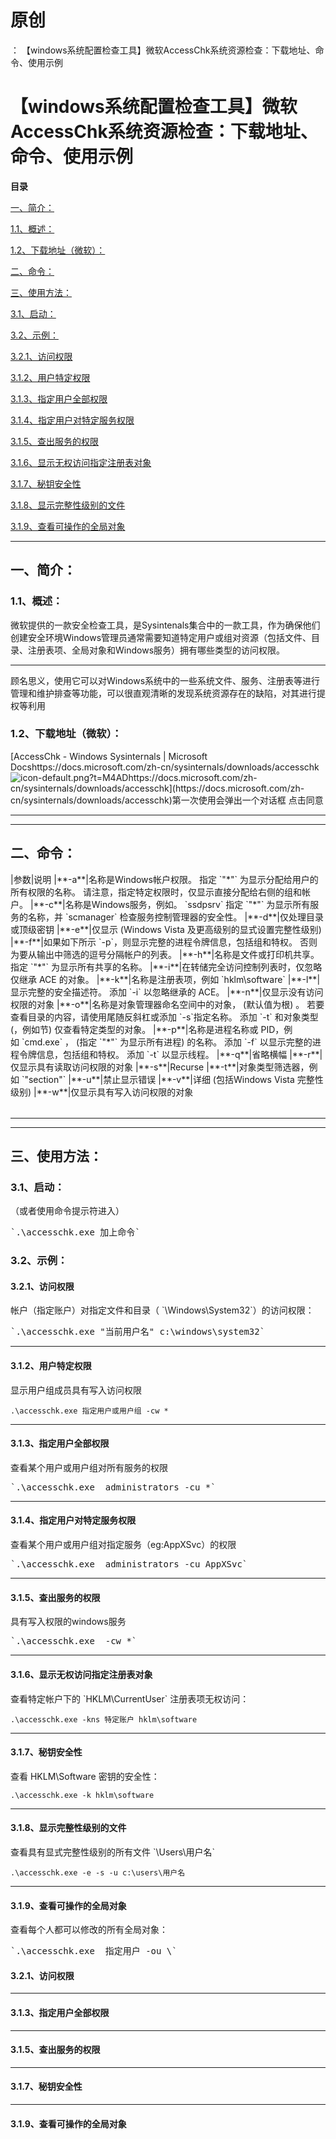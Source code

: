 # 原创
：  【windows系统配置检查工具】微软AccessChk系统资源检查：下载地址、命令、使用示例

# 【windows系统配置检查工具】微软AccessChk系统资源检查：下载地址、命令、使用示例

**目录**

[一、简介：](#%E4%B8%80%E3%80%81%E7%AE%80%E4%BB%8B%EF%BC%9A)

[1.1、概述：](#1.1%E3%80%81%E6%A6%82%E8%BF%B0%EF%BC%9A)

[1.2、下载地址（微软）：](#1.2%E3%80%81%E4%B8%8B%E8%BD%BD%E5%9C%B0%E5%9D%80%EF%BC%88%E5%BE%AE%E8%BD%AF%EF%BC%89%EF%BC%9A)

[二、命令：](#%E4%BA%8C%E3%80%81%E5%91%BD%E4%BB%A4%EF%BC%9A)

[三、使用方法：](#%E4%B8%89%E3%80%81%E4%BD%BF%E7%94%A8%E6%96%B9%E6%B3%95%EF%BC%9A)

[3.1、启动：](#3.1%E3%80%81%E5%90%AF%E5%8A%A8%EF%BC%9A)

[3.2、示例：](#3.2%E3%80%81%E7%A4%BA%E4%BE%8B%EF%BC%9A)

[3.2.1、访问权限](#3.2.1%E3%80%81%E8%AE%BF%E9%97%AE%E6%9D%83%E9%99%90)

[3.1.2、用户特定权限](#3.1.2%E3%80%81%E7%94%A8%E6%88%B7%E7%89%B9%E5%AE%9A%E6%9D%83%E9%99%90)

[3.1.3、指定用户全部权限](#3.1.3%E3%80%81%E6%8C%87%E5%AE%9A%E7%94%A8%E6%88%B7%E5%85%A8%E9%83%A8%E6%9D%83%E9%99%90)

[3.1.4、指定用户对特定服务权限](#3.1.4%E3%80%81%E6%8C%87%E5%AE%9A%E7%94%A8%E6%88%B7%E5%AF%B9%E7%89%B9%E5%AE%9A%E6%9C%8D%E5%8A%A1%E6%9D%83%E9%99%90)

[3.1.5、查出服务的权限](#3.1.5%E3%80%81%E6%9F%A5%E5%87%BA%E6%9C%8D%E5%8A%A1%E7%9A%84%E6%9D%83%E9%99%90)

[3.1.6、显示无权访问指定注册表对象](#3.1.6%E3%80%81%E6%98%BE%E7%A4%BA%E6%97%A0%E6%9D%83%E8%AE%BF%E9%97%AE%E6%8C%87%E5%AE%9A%E6%B3%A8%E5%86%8C%E8%A1%A8%E5%AF%B9%E8%B1%A1)

[3.1.7、秘钥安全性](#3.1.7%E3%80%81%E7%A7%98%E9%92%A5%E5%AE%89%E5%85%A8%E6%80%A7)

[3.1.8、显示完整性级别的文件](#3.1.8%E3%80%81%E6%98%BE%E7%A4%BA%E5%AE%8C%E6%95%B4%E6%80%A7%E7%BA%A7%E5%88%AB%E7%9A%84%E6%96%87%E4%BB%B6)

[3.1.9、查看可操作的全局对象](#3.1.9%E3%80%81%E6%9F%A5%E7%9C%8B%E5%8F%AF%E6%93%8D%E4%BD%9C%E7%9A%84%E5%85%A8%E5%B1%80%E5%AF%B9%E8%B1%A1)

---


## 一、简介：

> 
<h3>1.1、概述：</h3>
微软提供的一款安全检查工具，是Sysintenals集合中的一款工具，作为确保他们创建安全环境Windows管理员通常需要知道特定用户或组对资源（包括文件、目录、注册表项、全局对象和Windows服务）拥有哪些类型的访问权限。
<hr/>
顾名思义，使用它可以对Windows系统中的一些系统文件、服务、注册表等进行管理和维护排查等功能，可以很直观清晰的发现系统资源存在的缺陷，对其进行提权等利用


> 
<h3>1.2、下载地址（微软）：</h3>
[AccessChk - Windows Sysinternals | Microsoft Docshttps://docs.microsoft.com/zh-cn/sysinternals/downloads/accesschk<img alt="icon-default.png?t=M4AD" src="https://csdnimg.cn/release/blog_editor_html/release2.1.3/ckeditor/plugins/CsdnLink/icons/icon-default.png?t=M4AD"/>https://docs.microsoft.com/zh-cn/sysinternals/downloads/accesschk](https://docs.microsoft.com/zh-cn/sysinternals/downloads/accesschk)第一次使用会弹出一个对话框
点击同意


---


---


## 二、命令：

> 
<table><thead>|参数|说明
</thead><tbody>|**-a**|名称是Windows帐户权限。 指定 `"*"` 为显示分配给用户的所有权限的名称。 请注意，指定特定权限时，仅显示直接分配给右侧的组和帐户。
|**-c**|名称是Windows服务，例如。 `ssdpsrv` 指定 `"*"` 为显示所有服务的名称，并 `scmanager` 检查服务控制管理器的安全性。
|**-d**|仅处理目录或顶级密钥
|**-e**|仅显示 (Windows Vista 及更高级别的显式设置完整性级别)
|**-f**|如果如下所示 `-p`，则显示完整的进程令牌信息，包括组和特权。 否则为要从输出中筛选的逗号分隔帐户的列表。
|**-h**|名称是文件或打印机共享。 指定 `"*"` 为显示所有共享的名称。
|**-i**|在转储完全访问控制列表时，仅忽略仅继承 ACE 的对象。
|**-k**|名称是注册表项，例如 `hklm\software`
|**-l**|显示完整的安全描述符。 添加 `-i` 以忽略继承的 ACE。
|**-n**|仅显示没有访问权限的对象
|**-o**|名称是对象管理器命名空间中的对象， (默认值为根) 。 若要查看目录的内容，请使用尾随反斜杠或添加 `-s`指定名称。 添加 `-t` 和对象类型 (，例如节) 仅查看特定类型的对象。
|**-p**|名称是进程名称或 PID，例如 `cmd.exe` ， (指定 `"*"` 为显示所有进程) 的名称。 添加 `-f` 以显示完整的进程令牌信息，包括组和特权。 添加 `-t` 以显示线程。
|**-q**|省略横幅
|**-r**|仅显示具有读取访问权限的对象
|**-s**|Recurse
|**-t**|对象类型筛选器，例如 `"section"`
|**-u**|禁止显示错误
|**-v**|详细 (包括Windows Vista 完整性级别)
|**-w**|仅显示具有写入访问权限的对象
</tbody></table>


---


---


## 三、使用方法：

> 
<h3>3.1、启动：</h3>
（或者使用命令提示符进入）

<pre>`.\accesschk.exe 加上命令`</pre>


> 
<h3>3.2、示例：</h3>
<h4>3.2.1、访问权限</h4>
帐户（指定账户）对指定文件和目录（ `\Windows\System32`）的访问权限：
<pre>`.\accesschk.exe "当前用户名" c:\windows\system32`</pre>

<hr/>

<h4>3.1.2、用户特定权限</h4>
显示用户组成员具有写入访问权限
<pre><code>.\accesschk.exe 指定用户或用户组 -cw *
</code></pre>



<hr/>
<h4>3.1.3、指定用户全部权限</h4>
查看某个用户或用户组对所有服务的权限
<pre>`.\accesschk.exe  administrators -cu *`</pre>

<hr/>
<h4>3.1.4、指定用户对特定服务权限</h4>
查看某个用户或用户组对指定服务（eg:AppXSvc）的权限
<pre>`.\accesschk.exe  administrators -cu AppXSvc`</pre>

<hr/>
<h4>3.1.5、查出服务的权限</h4>
具有写入权限的windows服务 
<pre>`.\accesschk.exe  -cw *`</pre>


<hr/>
<h4>3.1.6、显示无权访问指定注册表对象</h4>
查看特定帐户下的 `HKLM\CurrentUser` 注册表项无权访问：
<pre><code>.\accesschk.exe -kns 特定账户 hklm\software
</code></pre>

<hr/>
<h4>3.1.7、秘钥安全性</h4>
查看 HKLM\Software 密钥的安全性：
<pre><code>.\accesschk.exe -k hklm\software
</code></pre>


<hr/>

<h4>3.1.8、显示完整性级别的文件</h4>
查看具有显式完整性级别的所有文件 `\Users\用户名`
<pre><code>.\accesschk.exe -e -s -u c:\users\用户名
</code></pre>


<hr/>
<h4>3.1.9、查看可操作的全局对象</h4>
查看每个人都可以修改的所有全局对象：
<pre>`.\accesschk.exe  指定用户 -ou \`</pre>





#### 3.2.1、访问权限

---


#### 3.1.3、指定用户全部权限

---


#### 3.1.5、查出服务的权限

---


#### 3.1.7、秘钥安全性

---


#### 3.1.9、查看可操作的全局对象
